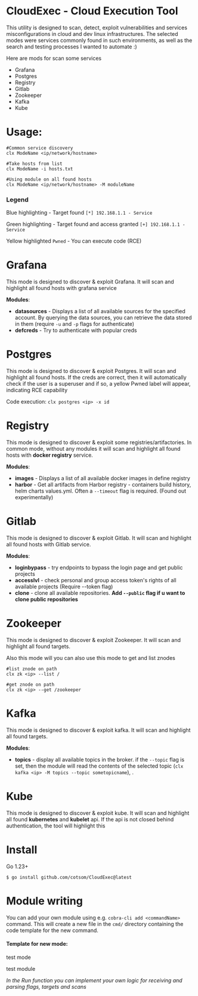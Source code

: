 # CloudExec - Cloud Execution Tool
This utility is designed to scan, detect, exploit vulnerabilities and services misconfigurations in cloud and dev linux infrastructures. The selected modes were services commonly found in such environments, as well as the search and testing processes I wanted to automate :)

Here are mods for scan some services
- Grafana
- Postgres
- Registry
- Gitlab
- Zookeeper
- Kafka
- Kube


# Usage: 
```shell
#Common service discovery
clx ModeName <ip/network/hostname>

#Take hosts from list
clx ModeName -i hosts.txt

#Using module on all found hosts
clx ModeName <ip/network/hostname> -M moduleName
```

### Legend
Blue highlighting - Target found `[*] 192.168.1.1 - Service`

Green highlighting - Target found and access granted  `[+] 192.168.1.1 - Service`

Yellow highlighted `Pwned` - You can execute code (RCE)

# Grafana
This mode  is designed to discover & exploit Grafana. It will scan and highlight all found hosts with grafana service

**Modules**:
* **datasources** - Displays a list of all available sources for the specified account. By querying the data sources, you can retrieve the data stored in them (require `-u` and `-p` flags for authenticate)
* **defcreds** - Try to authenticate with popular creds


# Postgres
This mode  is designed to discover & exploit Postgres. It will scan and highlight all found hosts. If the creds are correct, then it will automatically check if the user is a superuser and if so, a yellow Pwned label will appear, indicating RCE capability

Code execution: `clx postgres <ip> -x id`


# Registry
This mode  is designed to discover & exploit some registries/artifactories. In common mode, without any modules it will scan and highlight all found hosts with **docker registry** service.

**Modules**:
* **images** - Displays a list of all available docker images in define registry
* **harbor** - Get all artifacts from Harbor registry - containers build history, helm charts values.yml. Often a `--timeout` flag is required. (Found out experimentally)


# Gitlab
This mode  is designed to discover & exploit Gitlab. It will scan and highlight all found hosts with Gitlab service.

**Modules**:
* **loginbypass** - try endpoints to bypass the login page and get public projects
* **accesslvl** - check personal and group access token's rights of all available projects (Require --token flag)
* **clone** - clone all available repositories. **Add `--public` flag if u want to clone public repositories**


# Zookeeper
This mode  is designed to discover & exploit Zookeeper. It will scan and highlight all found targets.

Also this mode will you can also use this mode to get and list znodes
```shell
#list znode on path
clx zk <ip> --list /

#get znode on path
clx zk <ip> --get /zookeeper
```


# Kafka
This mode  is designed to discover & exploit kafka. It will scan and highlight all found targets.

**Modules**:
* **topics** - display all available topics in the broker. if the `--topic` flag is set, then the module will read the contents of the selected topic (`clx kafka <ip> -M topics --topic sometopicname`), .


# Kube
This mode  is designed to discover & exploit kube. It will scan and highlight all found **kubernetes** and **kubelet** api. If the api is not closed behind authentication, the tool will highlight this


# Install
Go 1.23+

`$ go install github.com/cotsom/CloudExec@latest`

# Module writing
You can add your own module using e.g. `cobra-cli add <commandName>` command.  This will create a new file in the `cmd/` directory containing the code template for the new command.

#### Template for new mode:
test mode

test module

*In the Run function you can implement your own logic for receiving and parsing flags, targets and scans*

